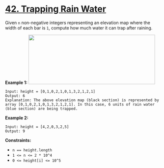 # [42. Trapping Rain Water](https://leetcode.com/problems/trapping-rain-water/description/)

Given `n` non-negative integers representing an elevation map where the width of each bar is `1`, compute how much water it can trap after raining.

**Example 1:** 
<img src="https://assets.leetcode.com/uploads/2018/10/22/rainwatertrap.png" style="width: 412px; height: 161px;">

```
Input: height = [0,1,0,2,1,0,1,3,2,1,2,1]
Output: 6
Explanation: The above elevation map (black section) is represented by array [0,1,0,2,1,0,1,3,2,1,2,1]. In this case, 6 units of rain water (blue section) are being trapped.
```

**Example 2:** 

```
Input: height = [4,2,0,3,2,5]
Output: 9
```

**Constraints:** 

- `n == height.length`
- `1 <= n <= 2 * 10^4`
- `0 <= height[i] <= 10^5`